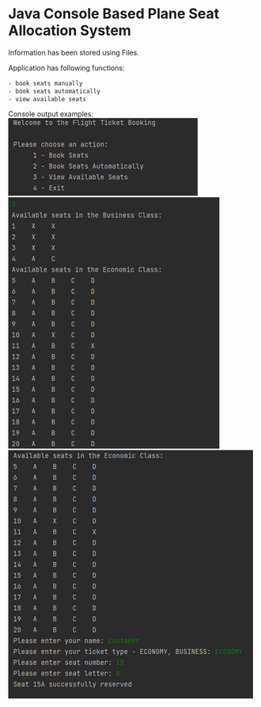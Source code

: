 # Java Console Based Plane Seat Allocation System

Information has been stored using Files.

Application has following functions:
```
- book seats manually
- book seats automatically
- view available seats
```

Console output examples:
<img src="images/startView.PNG">
<img src="images/viewSeats.PNG">
<img src="images/reserveSeats.PNG">

